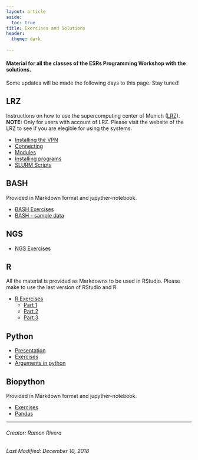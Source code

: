 ```yaml
---
layout: article
aside:
  toc: true
title: Exercises and Solutions
header:
  theme: dark
  
---
```


#### Material for all the classes of the ESRs Programming Workshop with the solutions. 
Some updates will be made the following days to this page. Stay tuned!  

## LRZ
Instructions on how to use the supercomputing center of Munich ([LRZ](https://www.lrz.de/)).    
**NOTE:** Only for users with account of LRZ. Please visit the website of the LRZ to see if you are elegible for using the systems.    

- [Installing the VPN](https://github.com/itn-ignite/ESRs-Programming-and-Bioinformatics-Workshop/blob/master/Workshop_material/LRZ/vpn.md)
- [Connecting](https://github.com/itn-ignite/ESRs-Programming-and-Bioinformatics-Workshop/blob/master/Workshop_material/LRZ/connect.md) 
- [Modules](https://github.com/itn-ignite/ESRs-Programming-and-Bioinformatics-Workshop/blob/master/Workshop_material/LRZ/modules.md)
- [Installing programs](https://github.com/itn-ignite/ESRs-Programming-and-Bioinformatics-Workshop/blob/master/Workshop_material/LRZ/locally.md)
- [SLURM Scripts](https://github.com/itn-ignite/ESRs-Programming-and-Bioinformatics-Workshop/blob/master/Workshop_material/LRZ/example_scripts.md)


## BASH  
Provided in Markdown format and jupyther-notebook.  
- [BASH Exercises](https://github.com/itn-ignite/ESRs-Programming-and-Bioinformatics-Workshop/tree/master/Workshop_material/Bash_tutorial)  
- [BASH - sample data](https://github.com/itn-ignite/ESRs-Programming-and-Bioinformatics-Workshop/tree/master/Workshop_material/Bash_tutorial/ignite_workshop)  

## NGS  
- [NGS Exercises](https://github.com/itn-ignite/ESRs-Programming-and-Bioinformatics-Workshop/tree/master/Workshop_material/Assembly%20)   
  

## R  
All the material is provided as Markdowns to be used in RStudio. Please make to use the last version of RStudio and R.  
- [R Exercises](https://github.com/itn-ignite/ESRs-Programming-and-Bioinformatics-Workshop/tree/master/Workshop_material/R_workshop)   
  - [Part 1](https://github.com/itn-ignite/ESRs-Programming-and-Bioinformatics-Workshop/tree/master/Workshop_material/R_workshop/Part1)
  - [Part 2](https://github.com/itn-ignite/ESRs-Programming-and-Bioinformatics-Workshop/tree/master/Workshop_material/R_workshop/Part_2)
  - [Part 3](https://github.com/itn-ignite/ESRs-Programming-and-Bioinformatics-Workshop/tree/master/Workshop_material/R_workshop/Part_3)

## Python  
- [Presentation](https://github.com/itn-ignite/ESRs-Programming-and-Bioinformatics-Workshop/tree/master/Workshop_material/DataStucts_Algo)
- [Exercises](https://github.com/itn-ignite/ESRs-Programming-and-Bioinformatics-Workshop/tree/master/Workshop_material/Python/examples)  
- [Arguments in python](https://github.com/itn-ignite/ESRs-Programming-and-Bioinformatics-Workshop/tree/master/Workshop_material/Passing_arguments_in_Python)


## Biopython 
Provided in Markdown format and jupyther-notebook.   
- [Exercises](https://github.com/itn-ignite/ESRs-Programming-and-Bioinformatics-Workshop/tree/master/Workshop_material/Biopython)
- [Pandas](https://github.com/itn-ignite/ESRs-Programming-and-Bioinformatics-Workshop/tree/master/Workshop_material/Pandas)

  
---
###### Creator: Ramon Rivera  
###### Last Modified: December 10, 2018  
